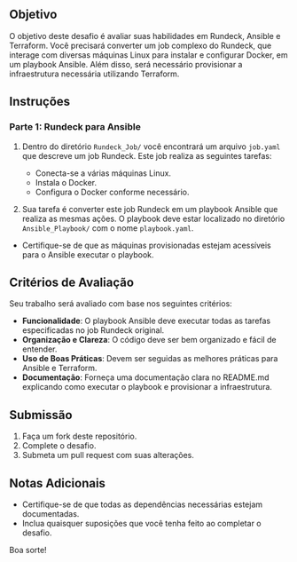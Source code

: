 ## Objetivo
O objetivo deste desafio é avaliar suas habilidades em Rundeck, Ansible e Terraform. Você precisará converter um job complexo do Rundeck, que interage com diversas máquinas Linux para instalar e configurar Docker, em um playbook Ansible. Além disso, será necessário provisionar a infraestrutura necessária utilizando Terraform.

## Instruções

### Parte 1: Rundeck para Ansible
1. Dentro do diretório `Rundeck_Job/` você encontrará um arquivo `job.yaml` que descreve um job Rundeck. Este job realiza as seguintes tarefas:
   - Conecta-se a várias máquinas Linux.
   - Instala o Docker.
   - Configura o Docker conforme necessário.
   
2. Sua tarefa é converter este job Rundeck em um playbook Ansible que realiza as mesmas ações. O playbook deve estar localizado no diretório `Ansible_Playbook/` com o nome `playbook.yaml`.
   
* Certifique-se de que as máquinas provisionadas estejam acessíveis para o Ansible executar o playbook.

## Critérios de Avaliação
Seu trabalho será avaliado com base nos seguintes critérios:
- **Funcionalidade**: O playbook Ansible deve executar todas as tarefas especificadas no job Rundeck original.
- **Organização e Clareza**: O código deve ser bem organizado e fácil de entender.
- **Uso de Boas Práticas**: Devem ser seguidas as melhores práticas para Ansible e Terraform.
- **Documentação**: Forneça uma documentação clara no README.md explicando como executar o playbook e provisionar a infraestrutura.

## Submissão
1. Faça um fork deste repositório.
2. Complete o desafio.
3. Submeta um pull request com suas alterações.

## Notas Adicionais
- Certifique-se de que todas as dependências necessárias estejam documentadas.
- Inclua quaisquer suposições que você tenha feito ao completar o desafio.

Boa sorte!
